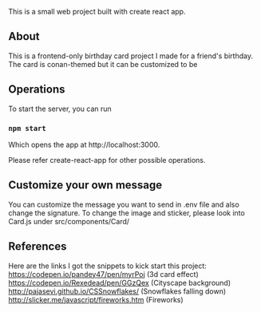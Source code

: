 This is a small web project built with create react app.

## About

This is a frontend-only birthday card project I made for a friend's birthday.
The card is conan-themed but it can be customized to be

## Operations

To start the server, you can run

### `npm start`

Which opens the app at http://localhost:3000.

Please refer create-react-app for other possible operations.

## Customize your own message

You can customize the message you want to send in .env file and also change the signature.
To change the image and sticker, please look into Card.js under src/components/Card/

## References

Here are the links I got the snippets to kick start this project:
https://codepen.io/pandey47/pen/myrPoj (3d card effect)
https://codepen.io/Rexedead/pen/GGzQex (Cityscape background)
http://pajasevi.github.io/CSSnowflakes/ (Snowflakes falling down)
http://slicker.me/javascript/fireworks.htm (Fireworks)
